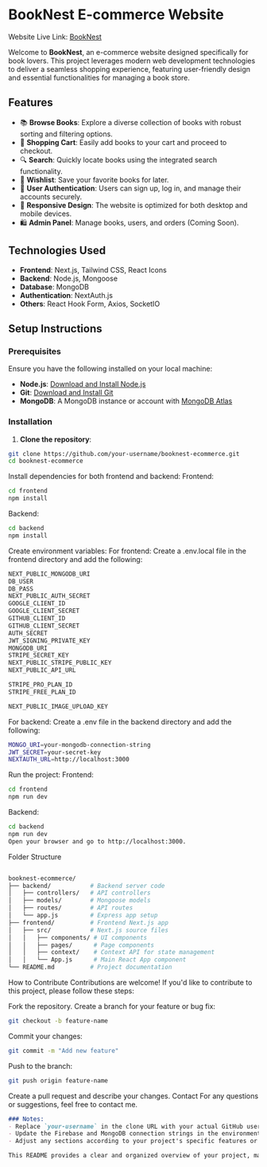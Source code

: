 # BookNest E-commerce Website


Website Live Link: [BookNest](https://booknest-self.vercel.app/)


Welcome to **BookNest**, an e-commerce website designed specifically for book lovers. This project leverages modern web development technologies to deliver a seamless shopping experience, featuring user-friendly design and essential functionalities for managing a book store.

## Features

- 📚 **Browse Books**: Explore a diverse collection of books with robust sorting and filtering options.
- 🛒 **Shopping Cart**: Easily add books to your cart and proceed to checkout.
- 🔍 **Search**: Quickly locate books using the integrated search functionality.
- 💖 **Wishlist**: Save your favorite books for later.
- 🔐 **User Authentication**: Users can sign up, log in, and manage their accounts securely.
- 📱 **Responsive Design**: The website is optimized for both desktop and mobile devices.
- 🛍️ **Admin Panel**: Manage books, users, and orders (Coming Soon).

## Technologies Used

- **Frontend**: Next.js, Tailwind CSS, React Icons
- **Backend**: Node.js, Mongoose
- **Database**: MongoDB
- **Authentication**: NextAuth.js
- **Others**: React Hook Form, Axios, SocketIO

## Setup Instructions

### Prerequisites

Ensure you have the following installed on your local machine:

- **Node.js**: [Download and Install Node.js](https://nodejs.org/)
- **Git**: [Download and Install Git](https://git-scm.com/)
- **MongoDB**: A MongoDB instance or account with [MongoDB Atlas](https://www.mongodb.com/cloud/atlas)

### Installation

1. **Clone the repository**:

```bash
git clone https://github.com/your-username/booknest-ecommerce.git
cd booknest-ecommerce
```
Install dependencies for both frontend and backend:
Frontend:

```bash
cd frontend
npm install
```
Backend:

```bash
cd backend
npm install
```
Create environment variables:
For frontend: Create a .env.local file in the frontend directory and add the following:

```bash
NEXT_PUBLIC_MONGODB_URI
DB_USER
DB_PASS
NEXT_PUBLIC_AUTH_SECRET
GOOGLE_CLIENT_ID
GOOGLE_CLIENT_SECRET
GITHUB_CLIENT_ID
GITHUB_CLIENT_SECRET
AUTH_SECRET
JWT_SIGNING_PRIVATE_KEY
MONGODB_URI
STRIPE_SECRET_KEY
NEXT_PUBLIC_STRIPE_PUBLIC_KEY
NEXT_PUBLIC_API_URL

STRIPE_PRO_PLAN_ID
STRIPE_FREE_PLAN_ID

NEXT_PUBLIC_IMAGE_UPLOAD_KEY
```

For backend: Create a .env file in the backend directory and add the following:

```bash
MONGO_URI=your-mongodb-connection-string
JWT_SECRET=your-secret-key
NEXTAUTH_URL=http://localhost:3000
```
Run the project:
Frontend:

```bash
cd frontend
npm run dev
```
Backend:

```bash
cd backend
npm run dev
Open your browser and go to http://localhost:3000.
```


Folder Structure
```bash

booknest-ecommerce/
├── backend/           # Backend server code
│   ├── controllers/   # API controllers
│   ├── models/        # Mongoose models
│   ├── routes/        # API routes
│   └── app.js         # Express app setup
├── frontend/          # Frontend Next.js app
│   ├── src/           # Next.js source files
│   │   ├── components/ # UI components
│   │   ├── pages/      # Page components
│   │   ├── context/    # Context API for state management
│   │   └── App.js      # Main React App component
└── README.md          # Project documentation
```
How to Contribute
Contributions are welcome! If you'd like to contribute to this project, please follow these steps:

Fork the repository.
Create a branch for your feature or bug fix:
```bash
git checkout -b feature-name
```
Commit your changes:
```bash
git commit -m "Add new feature"
```
Push to the branch:
```bash
git push origin feature-name
```
Create a pull request and describe your changes.
Contact
For any questions or suggestions, feel free to contact me.

```markdown
### Notes:
- Replace `your-username` in the clone URL with your actual GitHub username.
- Update the Firebase and MongoDB connection strings in the environment variables section as needed.
- Adjust any sections according to your project's specific features or details.

This README provides a clear and organized overview of your project, making it easy for others to understand and contact
```
